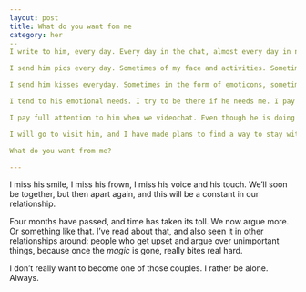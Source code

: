```yaml
---
layout: post
title: What do you want fom me
category: her
--
I write to him, every day. Every day in the chat, almost every day in notes I write specially for him, and sometimes here. And yet, he complains that I don’t write as often as I used to.

I send him pics every day. Sometimes of my face and activities. Sometimes of things I find interesting or amusing in my day. And yet, he complains.

I send him kisses everyday. Sometimes in the form of emoticons, sometimes photos of me. And yet he complains.

I tend to his emotional needs. I try to be there if he needs me. I pay attention to every word he tells me about his day. And yet, he complains.

I pay full attention to him when we videochat. Even though he is doing something else and not paying attention to me. And yet he complains.

I will go to visit him, and I have made plans to find a way to stay with him wherever he is. I have made plans to do as much as I can. And yet he complains. 

What do you want from me?

---
```


I miss his smile, I miss his frown, I miss his voice and his touch. We’ll soon be together, but then apart again, and this will be a constant in our relationship. 

Four months have passed, and time has taken its toll. We now argue more. Or something like that. I’ve read about that, and also seen it in other relationships around: people who get upset and argue over unimportant things, because once the *magic* is gone, really bites real hard. 

I don’t really want to become one of those couples. I rather be alone. Always.



